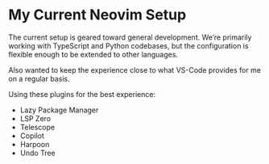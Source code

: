 # My Current Neovim Setup

The current setup is geared toward general development. We’re primarily working with TypeScript and Python codebases, but the configuration is flexible enough to be extended to other languages.

Also wanted to keep the experience close to what VS-Code provides for me on a regular basis.

Using these plugins for the best experience:

- Lazy Package Manager
- LSP Zero
- Telescope
- Copilot
- Harpoon
- Undo Tree
